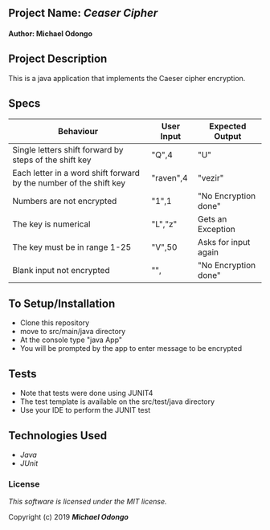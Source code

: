 ## Project Name: _Ceaser Cipher_

#### Author: Michael Odongo

## Project Description

This is a java application that implements the Caeser cipher encryption.

## Specs
 
| Behaviour     |  User Input | Expected Output  |
| ------------- | ------------- | ------------- |
| Single letters shift forward by steps of the shift key   | "Q",4  | "U"  |
| Each letter in a word  shift forward by the number of the shift key  | "raven",4  | "vezir"  |
| Numbers are not encrypted  | "1",1 | "No Encryption done"  |
| The key is numerical  | "L","z"  | Gets an Exception |
| The key must be in range 1-25  | "V",50  | Asks for input again  |
| Blank input not encrypted  | "", | "No Encryption done"  |

## To Setup/Installation

* Clone this repository
* move to src/main/java directory
* At the console type "java App"
* You will be prompted by the app to enter message to be encrypted

##  Tests
* Note that tests were done using JUNIT4 
* The test template is available on the src/test/java directory
* Use your IDE to perform the JUNIT test

## Technologies Used

* _Java_
* _JUnit_

### License

*This software is licensed under the MIT license.*

Copyright (c) 2019 **_Michael Odongo_**

